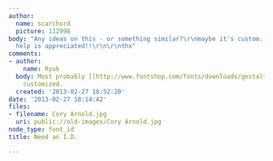 ```yaml
---
author:
  name: scarchord
  picture: 112998
body: "Any ideas on this - or something similar?\r\nmaybe it's custom...\r\n\r\nany
  help is appreciated!!\r\n\r\nthx"
comments:
- author:
    name: Ryuk
  body: Most probably [[http://www.fontshop.com/fonts/downloads/gestalten/blender_ot/|Blender]]
    customized.
  created: '2013-02-27 18:52:20'
date: '2013-02-27 18:14:42'
files:
- filename: Cory Arnold.jpg
  uri: public://old-images/Cory Arnold.jpg
node_type: font_id
title: Need an I.D.

---
```

